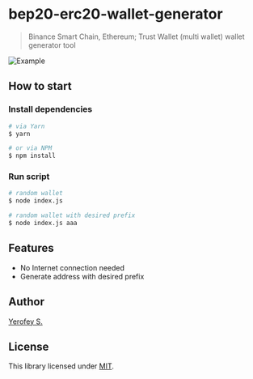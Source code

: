 # bep20-erc20-wallet-generator

> Binance Smart Chain, Ethereum; Trust Wallet (multi wallet) wallet generator tool

![Example](https://i.imgur.com/rA10m0J.png)

## How to start
### Install dependencies
```bash
# via Yarn
$ yarn

# or via NPM
$ npm install
```

### Run script
```bash
# random wallet
$ node index.js

# random wallet with desired prefix
$ node index.js aaa
```

## Features
- No Internet connection needed
- Generate address with desired prefix

## Author
[Yerofey S.](https://github.com/yerofey)

## License
This library licensed under [MIT](https://github.com/yerofey/bep20-erc20-wallet-generator/blob/master/LICENSE).
